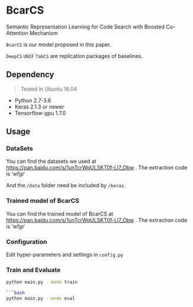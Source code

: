 # BcarCS
Semantic Representation Learning for Code Search with Boosted Co-Attention Mechanism

`BcarCS` is our model proposed in this paper.

`DeepCS` `UNIF` `TabCS` are replication packages of baselines.


## Dependency
> Tested in Ubuntu 16.04
* Python 2.7-3.6
* Keras 2.1.3 or newer
* Tensorflow-gpu 1.7.0


## Usage

   ### DataSets
  You can find the datasets we used at https://pan.baidu.com/s/1unTcrWqULSKT0f-Ll7_Obw . The extraction code is ‘wfjp’
  
  
  And the `/data` folder need be included by `/keras`. 
  
   ### Trained model of BcarCS
   You can find the trained model of BcarCS at https://pan.baidu.com/s/1unTcrWqULSKT0f-Ll7_Obw . The extraction code is ‘wfjp’
   
   ### Configuration
   
   Edit hyper-parameters and settings in `config.py`
   
   ### Train and Evaluate
   
   ```bash
   python main.py --mode train
   
   ```bash
   python main.py --mode eval
